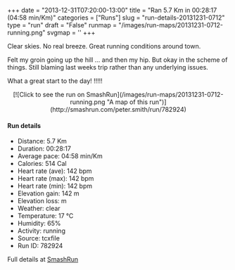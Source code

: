 +++
date = "2013-12-31T07:20:00-13:00"
title = "Ran 5.7 Km in 00:28:17 (04:58 min/Km)"
categories = ["Runs"]
slug = "run-details-20131231-0712"
type = "run"
draft = "False"
runmap = "/images/run-maps/20131231-0712-running.png"
svgmap = '<polyline points="93 48, 99 38, 100 32, 88 30, 75 33, 67 37, 40 58, 37 60, 18 67, 9 70, 2 67, 0 63, 19 51, 22 48, 49 32, 64 39, 68 36, 88 30, 98 32, 100 35, 98 38">'
+++

Clear skies. No real breeze. Great running conditions around town. 

Felt my groin going up the hill ... and then my hip. But okay in the scheme of things. Still blaming last weeks trip rather than any underlying issues. 

What a great start to the day! !!!!!



<!--more-->

<center>
[![Click to see the run on SmashRun](/images/run-maps/20131231-0712-running.png "A map of this run")](http://smashrun.com/peter.smith/run/782924)
</center>

#### Run details

* Distance: 5.7 Km
* Duration: 00:28:17
* Average pace: 04:58 min/Km
* Calories: 514 Cal
* Heart rate (ave): 142 bpm
* Heart rate (max): 142 bpm
* Heart rate (min): 142 bpm
* Elevation gain: 142 m
* Elevation loss:  m
* Weather: clear
* Temperature: 17 &deg;C
* Humidity: 65%
* Activity: running
* Source: tcxfile
* Run ID: 782924

Full details at [SmashRun](http://smashrun.com/peter.smith/run/782924)